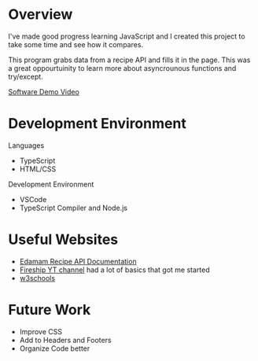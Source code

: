 # Overview

I've made good progress learning JavaScript and I created this project to take some time and see how it compares. 

This program grabs data from a recipe API and fills it in the page. This was a great oppourtuinity to learn more about asyncrounous functions and try/except.

[Software Demo Video](http://youtube.link.goes.here)

# Development Environment

Languages
* TypeScript
* HTML/CSS

Development Environment
* VSCode
* TypeScript Compiler and Node.js

# Useful Websites

- [Edamam Recipe API Documentation](https://developer.edamam.com/edamam-docs-recipe-api)
- [Fireship YT channel](https://www.youtube.com/c/fireship) had a lot of basics that got me started
- [w3schools](https://www.w3schools.com/typescript/index.php)

# Future Work

- Improve CSS
- Add to Headers and Footers
- Organize Code better